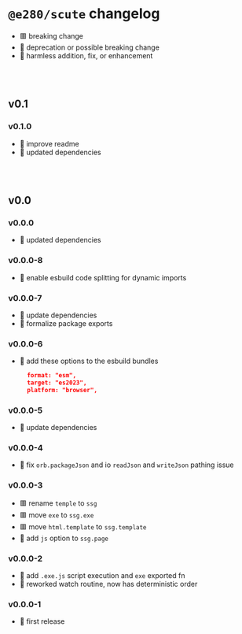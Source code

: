 
# `@e280/scute` changelog
- 🟥 breaking change
- 🔶 deprecation or possible breaking change
- 🍏 harmless addition, fix, or enhancement



<br/><br/>

## v0.1

### v0.1.0
- 🍏 improve readme
- 🍏 updated dependencies



<br/><br/>

## v0.0

### v0.0.0
- 🍏 updated dependencies

### v0.0.0-8
- 🍏 enable esbuild code splitting for dynamic imports

### v0.0.0-7
- 🍏 update dependencies
- 🍏 formalize package exports

### v0.0.0-6
- 🍏 add these options to the esbuild bundles
  ```json
	format: "esm",
	target: "es2023",
	platform: "browser",
	```

### v0.0.0-5
- 🍏 update dependencies

### v0.0.0-4
- 🍏 fix `orb.packageJson` and io `readJson` and `writeJson` pathing issue

### v0.0.0-3
- 🟥 rename `temple` to `ssg`
- 🟥 move `exe` to `ssg.exe`
- 🟥 move `html.template` to `ssg.template`
- 🍏 add `js` option to `ssg.page`

### v0.0.0-2
- 🍏 add `.exe.js` script execution and `exe` exported fn
- 🍏 reworked watch routine, now has deterministic order

### v0.0.0-1
- 🍏 first release

